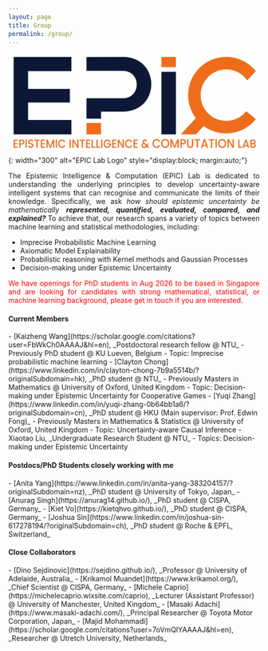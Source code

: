 ```yaml
---
layout: page
title: Group
permalink: /group/
---
```


![EPIC Lab Logo](../assets/img/logo/EPIC_Lab_Logo.png){: width="300" alt="EPIC Lab Logo" style="display:block; margin:auto;"}

<div style="text-align: justify">
The Epistemic Intelligence & Computation (EPIC) Lab is dedicated to understanding the underlying principles to develop 
uncertainty-aware intelligent systems that can recognise and communicate the limits of their knowledge. Specifically, we ask
<i>how should epistemic uncertainty be mathematically <b>represented, quantified, evaluated, compared, and explained?</b></i> To achieve that, our research
spans a variety of topics between machine learning and statistical methodologies, including:
<ul>
<li>Imprecise Probabilistic Machine Learning</li>
<li>Axiomatic Model Explainability</li>
<li>Probabilistic reasoning with Kernel methods and Gaussian Processes</li>
<li>Decision-making under Epistemic Uncertainty</li>
</ul>
</div>


<div style="text-align: justify">
<p style="color:red">
We have openings for PhD students in Aug 2026 to be based in Singapore and are looking for candidates with strong mathematical,
statistical, or machine learning background, please get in touch if you are interested.
</p>
</div>


<h4> Current Members </h4>
- [Kaizheng Wang](https://scholar.google.com/citations?user=FbWkCh0AAAAJ&hl=en), _Postdoctoral research fellow @ NTU_
    - Previously PhD student @ KU Lueven, Belgium
    - Topic: Imprecise probabilistic machine learning
- [Clayton Chong](https://www.linkedin.com/in/clayton-chong-7b9a5514b/?originalSubdomain=hk), _PhD student @ NTU_
    - Previously Masters in Mathematics @ University of Oxford, United Kingdom
    - Topic: Decision-making under Epistemic Uncertainty for Cooperative Games
- [Yuqi Zhang](https://www.linkedin.com/in/yuqi-zhang-0b64bb1a6/?originalSubdomain=cn), _PhD student @ HKU (Main supervisor: Prof. Edwin Fong)_
    - Previously Masters in Mathematics & Statistics @ University of Oxford, United Kingdom
    - Topic: Uncertainty-aware Causal Inference
- Xiaotao Liu, _Undergraduate Research Student @ NTU_
    - Topics: Decision-making under Epistemic Uncertainty

<h4> Postdocs/PhD Students closely working with me </h4>
- [Anita Yang](https://www.linkedin.com/in/anita-yang-383204157/?originalSubdomain=nz), _PhD student @ University of Tokyo, Japan_
- [Anurag Singh](https://anurag14.github.io/), _PhD student @ CISPA, Germany_
- [Kiet Vo](https://kietqhvo.github.io/), _PhD student @ CISPA, Germany_
- [Joshua Sin](https://www.linkedin.com/in/joshua-sin-617278194/?originalSubdomain=ch), _PhD student @ Roche & EPFL, Switzerland_


<h4> Close Collaborators </h4>
- [Dino Sejdinovic](https://sejdino.github.io/), _Professor @ University of Adelaide, Australia_
- [Krikamol Muandet](https://www.krikamol.org/), _Chief Scientist @ CISPA, Germany_
- [Michele Caprio](https://michelecaprio.wixsite.com/caprio), _Lecturer (Assistant Professor) @ University of Manchester, United Kingdom_
- [Masaki Adachi](https://www.masaki-adachi.com/), _Principal Researcher @ Toyota Motor Corporation, Japan_
- [Majid Mohammadi](https://scholar.google.com/citations?user=7oVmQIYAAAAJ&hl=en), _Researcher @ Utretch University, Netherlands_

